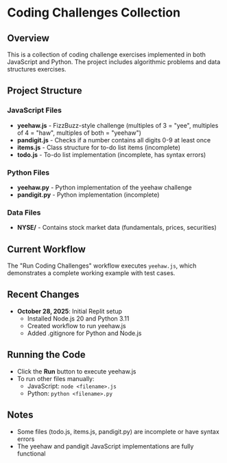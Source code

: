 # Coding Challenges Collection

## Overview
This is a collection of coding challenge exercises implemented in both JavaScript and Python. The project includes algorithmic problems and data structures exercises.

## Project Structure

### JavaScript Files
- **yeehaw.js** - FizzBuzz-style challenge (multiples of 3 = "yee", multiples of 4 = "haw", multiples of both = "yeehaw")
- **pandigit.js** - Checks if a number contains all digits 0-9 at least once
- **items.js** - Class structure for to-do list items (incomplete)
- **todo.js** - To-do list implementation (incomplete, has syntax errors)

### Python Files
- **yeehaw.py** - Python implementation of the yeehaw challenge
- **pandigit.py** - Python implementation (incomplete)

### Data Files
- **NYSE/** - Contains stock market data (fundamentals, prices, securities)

## Current Workflow
The "Run Coding Challenges" workflow executes `yeehaw.js`, which demonstrates a complete working example with test cases.

## Recent Changes
- **October 28, 2025**: Initial Replit setup
  - Installed Node.js 20 and Python 3.11
  - Created workflow to run yeehaw.js
  - Added .gitignore for Python and Node.js

## Running the Code
- Click the **Run** button to execute yeehaw.js
- To run other files manually:
  - JavaScript: `node <filename>.js`
  - Python: `python <filename>.py`

## Notes
- Some files (todo.js, items.js, pandigit.py) are incomplete or have syntax errors
- The yeehaw and pandigit JavaScript implementations are fully functional
